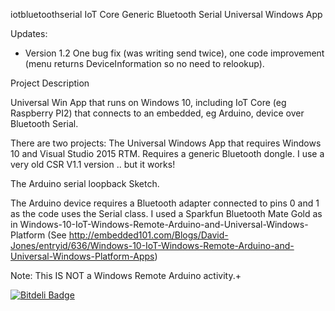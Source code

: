 iotbluetoothserial
IoT Core Generic Bluetooth Serial Universal Windows App

Updates:
- Version 1.2 One bug fix (was writing send twice), one code improvement (menu returns DeviceInformation so no need to relookup).


Project Description

 Universal Win App that runs on Windows 10, including IoT Core (eg Raspberry PI2) that connects to an embedded, eg Arduino, device over Bluetooth Serial.

 There are two projects: The Universal Windows App that requires Windows 10 and Visual Studio 2015 RTM. Requires a generic Bluetooth dongle. I use a very old CSR V1.1 version .. but it works!

The Arduino serial loopback Sketch. 

The Arduino device requires a Bluetooth adapter connected to pins 0 and 1 as the code uses the Serial class. I used a Sparkfun Bluetooth Mate Gold as in  Windows-10-IoT-Windows-Remote-Arduino-and-Universal-Windows-Platform (See http://embedded101.com/Blogs/David-Jones/entryid/636/Windows-10-IoT-Windows-Remote-Arduino-and-Universal-Windows-Platform-Apps)


Note: This IS NOT a Windows Remote Arduino activity.+  
 
 


[![Bitdeli Badge](https://d2weczhvl823v0.cloudfront.net/djaus2/iotbluetoothserial/trend.png)](https://bitdeli.com/free "Bitdeli Badge")

